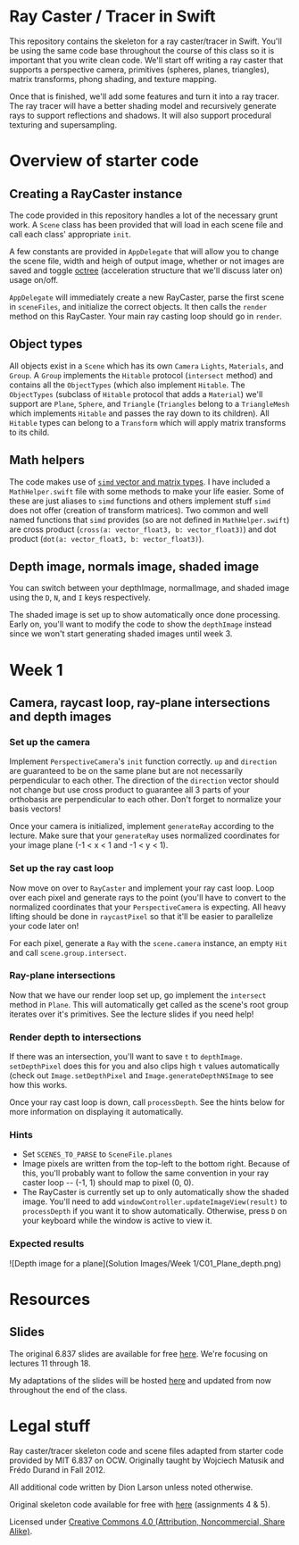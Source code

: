 # Ray Caster / Tracer in Swift

This repository contains the skeleton for a ray caster/tracer in Swift. You'll be using the same code base throughout the course of this class so it is important that you write clean code. We'll start off writing a ray caster that supports a perspective camera, primitives (spheres, planes, triangles), matrix transforms, phong shading, and texture mapping.

Once that is finished, we'll add some features and turn it into a ray tracer. The ray tracer will have a better shading model and recursively generate rays to support reflections and shadows. It will also support procedural texturing and supersampling.

# Overview of starter code

## Creating a RayCaster instance

The code provided in this repository handles a lot of the necessary grunt work. A `Scene` class has been provided that will load in each scene file and call each class' appropriate `init`.

A few constants are provided in `AppDelegate` that will allow you to change the scene file, width and heigh of output image, whether or not images are saved and toggle [octree](http://citeseerx.ist.psu.edu/viewdoc/summary?doi=10.1.1.29.987) (acceleration structure that we'll discuss later on) usage on/off.

`AppDelegate` will immediately create a new RayCaster, parse the first scene in `sceneFiles`, and initialize the correct objects. It then calls the `render` method on this RayCaster. Your main ray casting loop should go in `render`.

## Object types

All objects exist in a `Scene` which has its own `Camera` `Lights`, `Materials`, and `Group`. A `Group` implements the `Hitable` protocol (`intersect` method) and contains all the `ObjectTypes` (which also implement `Hitable`. The `ObjectTypes` (subclass of `Hitable` protocol that adds a `Material`) we'll support are `Plane`, `Sphere`, and `Triangle` (`Triangles` belong to a `TriangleMesh` which implements `Hitable` and passes the ray down to its children). All `Hitable` types can belong to a `Transform` which will apply matrix transforms to its child.

## Math helpers

The code makes use of [`simd` vector and matrix types](http://www.russbishop.net/swift-2-simd). I have included a `MathHelper.swift` file with some methods to make your life easier. Some of these are just aliases to `simd` functions and others implement stuff `simd` does not offer (creation of transform matrices). Two common and well named functions that `simd` provides (so are not defined in `MathHelper.swift`) are cross product (`cross(a: vector_float3, b: vector_float3)`) and dot product (`dot(a: vector_float3, b: vector_float3)`).

## Depth image, normals image, shaded image

You can switch between your depthImage, normalImage, and shaded image using the `D`, `N`, and `I` keys respectively.

The shaded image is set up to show automatically once done processing. Early on, you'll want to modify the code to show the `depthImage` instead since we won't start generating shaded images until week 3.

# Week 1

## Camera, raycast loop, ray-plane intersections and depth images

### Set up the camera

Implement `PerspectiveCamera`'s `init` function correctly. `up` and `direction` are guaranteed to be on the same plane but are not necessarily perpendicular to each other. The direction of the `direction` vector should not change but use cross product to guarantee all 3 parts of your orthobasis are perpendicular to each other. Don't forget to normalize your basis vectors!
    
Once your camera is initialized, implement `generateRay` according to the lecture. Make sure that your `generateRay` uses normalized coordinates for your image plane (-1 < x < 1 and -1 < y < 1).

### Set up the ray cast loop

Now move on over to `RayCaster` and implement your ray cast loop. Loop over each pixel and generate rays to the point (you'll have to convert to the normalized coordinates that your `PerspectiveCamera` is expecting. All heavy lifting should be done in `raycastPixel` so that it'll be easier to parallelize your code later on!

For each pixel, generate a `Ray` with the `scene.camera` instance, an empty `Hit` and call `scene.group.intersect`.

### Ray-plane intersections

Now that we have our render loop set up, go implement the `intersect` method in `Plane`. This will automatically get called as the scene's root group iterates over it's primitives. See the lecture slides if you need help!

### Render depth to intersections

If there was an intersection, you'll want to save `t` to `depthImage`. `setDepthPixel` does this for you and also clips high `t` values automatically (check out `Image.setDepthPixel` and `Image.generateDepthNSImage` to see how this works.

Once your ray cast loop is down, call `processDepth`. See the hints below for more information on displaying it automatically.

### Hints

- Set `SCENES_TO_PARSE` to `SceneFile.planes`
- Image pixels are written from the top-left to the bottom right. Because of this, you'll probably want to follow the same convention in your ray caster loop -- (-1, 1) should map to pixel (0, 0).
- The RayCaster is currently set up to only automatically show the shaded image. You'll need to add `windowController.updateImageView(result)` to `processDepth` if you want it to show automatically. Otherwise, press `D` on your keyboard while the window is active to view it.

### Expected results

![Depth image for a plane](Solution Images/Week 1/C01_Plane_depth.png)

# Resources

## Slides

The original 6.837 slides are available for free [here](http://ocw.mit.edu/courses/electrical-engineering-and-computer-science/6-837-computer-graphics-fall-2012/lecture-notes/). We're focusing on lectures 11 through 18.

My adaptations of the slides will be hosted [here](https://github.com/dionlarson/Build-a-Ray-Tracer-in-Swift-Slides) and updated from now throughout the end of the class.

# Legal stuff

Ray caster/tracer skeleton code and scene files adapted from starter code provided by MIT 6.837 on OCW. Originally taught by Wojciech Matusik and Frédo Durand in Fall 2012.

All additional code written by Dion Larson unless noted otherwise.

Original skeleton code available for free with [here](http://ocw.mit.edu/courses/electrical-engineering-and-computer-science/6-837-computer-graphics-fall-2012/) (assignments 4 & 5).

Licensed under [Creative Commons 4.0 (Attribution, Noncommercial, Share Alike)](http://creativecommons.org/licenses/by-nc-sa/4.0/).
